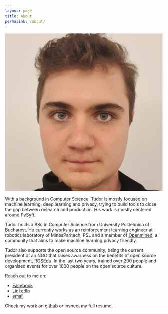 ```yaml
---
layout: page
title: About
permalink: /about/
---
```


![image](https://github.com/tudorcebere/personal_blog/blob/master/images/tudorcebere.jpg)

With a background in Computer Science, Tudor is mostly focused on machine learning, deep learning and privacy, trying to build tools to close the gap between research and production. His work is mostly centered around [PySyft](https://github.com/OpenMined/PySyft).

Tudor holds a BSc in Computer Science from University Politehnica of Bucharest. He currently works as an reinforcement learning engineer at robotics laboratory of MinesParitech, PSL and a member of [Openmined](https://www.openmined.org/), a community that aims to make machine learning privacy friendly.

Tudor also supports the open source community, being the current president of an NGO that raises awarness on the benefits of open source development, [ROSEdu](http://rosedu.org/). In the last two years, trained over 200 people  and organised events for over 1000 people on the open source culture.

Reach out to me on:
* [Facebook](https://www.facebook.com/tudor.cebere/)
* [LinkedIn](https://www.linkedin.com/in/ioan-tudor-cebere-b18b0713a/)
* [email](mailto:tudorcebere@gmail.com)

Check my work on [github](https://github.com/tudorcebere) or inspect my full resume.
